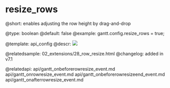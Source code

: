 resize_rows
=============

@short: enables adjusting the row height by drag-and-drop
	

@type: boolean
@default: false
@example:
gantt.config.resize_rows = true;

@template:	api_config
@descr:
<img src="desktop/resize_row.png"/>

@relatedsample: 02_extensions/28_row_resize.html
@changelog: added in v7.1

@relatedapi:
api/gantt_onbeforerowresize_event.md
api/gantt_onrowresize_event.md
api/gantt_onbeforerowresizeend_event.md
api/gantt_onafterrowresize_event.md